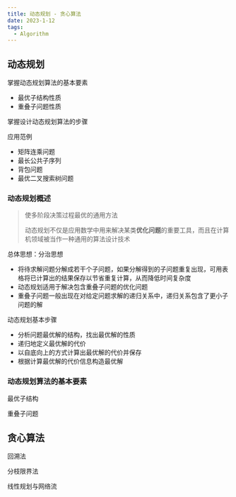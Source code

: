 ```yaml
---
title: 动态规划 - 贪心算法
date: 2023-1-12
tags:
  - Algorithm
---
```


## 动态规划

掌握动态规划算法的基本要素

- 最优子结构性质
- 重叠子问题性质

掌握设计动态规划算法的步骤

应用范例

- 矩阵连乘问题
- 最长公共子序列
- 背包问题
- 最优二叉搜索树问题

### 动态规划概述

> 使多阶段决策过程最优的通用方法
>
> 动态规划不仅是应用数学中用来解决某类**优化问题**的重要工具，而且在计算机领域被当作一种通用的算法设计技术

总体思想：分治思想

- 将待求解问题分解成若干个子问题，如果分解得到的子问题重复出现，可用表格将已计算出的结果保存以节省重复计算，从而降低时间复杂度
- 动态规划适用于解决包含重叠子问题的优化问题
- 重叠子问题一般出现在对给定问题求解的递归关系中，递归关系包含了更小子问题的解

动态规划基本步骤

- 分析问题最优解的结构，找出最优解的性质
- 递归地定义最优解的代价
- 以自底向上的方式计算出最优解的代价并保存
- 根据计算最优解的代价信息构造最优解

### 动态规划算法的基本要素

最优子结构

重叠子问题

## 贪心算法

回溯法

分枝限界法

线性规划与网络流